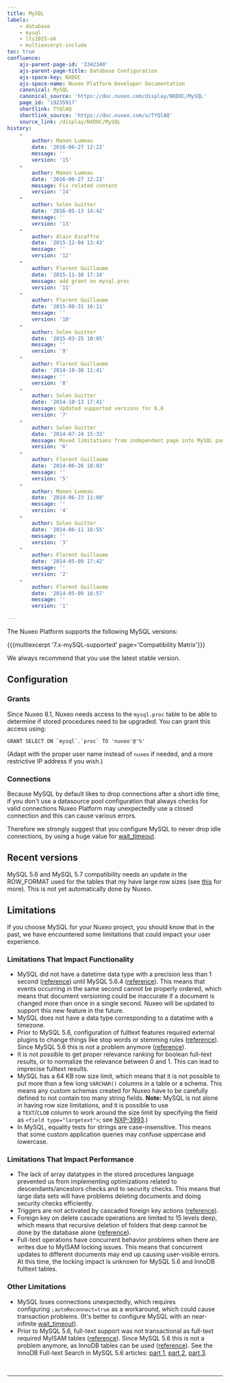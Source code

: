 ```yaml
---
title: MySQL
labels:
    - database
    - mysql
    - lts2015-ok
    - multiexcerpt-include
toc: true
confluence:
    ajs-parent-page-id: '3342340'
    ajs-parent-page-title: Database Configuration
    ajs-space-key: NXDOC
    ajs-space-name: Nuxeo Platform Developer Documentation
    canonical: MySQL
    canonical_source: 'https://doc.nuxeo.com/display/NXDOC/MySQL'
    page_id: '19235917'
    shortlink: TYQlAQ
    shortlink_source: 'https://doc.nuxeo.com/x/TYQlAQ'
    source_link: /display/NXDOC/MySQL
history:
    - 
        author: Manon Lumeau
        date: '2016-06-27 12:22'
        message: ''
        version: '15'
    - 
        author: Manon Lumeau
        date: '2016-06-27 12:22'
        message: Fix related content
        version: '14'
    - 
        author: Solen Guitter
        date: '2016-05-13 14:42'
        message: ''
        version: '13'
    - 
        author: Alain Escaffre
        date: '2015-12-04 13:43'
        message: ''
        version: '12'
    - 
        author: Florent Guillaume
        date: '2015-11-30 17:34'
        message: add grant on mysql.proc
        version: '11'
    - 
        author: Florent Guillaume
        date: '2015-08-31 16:11'
        message: ''
        version: '10'
    - 
        author: Solen Guitter
        date: '2015-03-25 10:05'
        message: ''
        version: '9'
    - 
        author: Florent Guillaume
        date: '2014-10-30 11:41'
        message: ''
        version: '8'
    - 
        author: Solen Guitter
        date: '2014-10-13 17:41'
        message: Updated supported versions for 6.0
        version: '7'
    - 
        author: Solen Guitter
        date: '2014-07-24 15:33'
        message: Moved limitations from independent page into MySQL page
        version: '6'
    - 
        author: Florent Guillaume
        date: '2014-06-26 18:03'
        message: ''
        version: '5'
    - 
        author: Manon Lumeau
        date: '2014-06-23 11:00'
        message: ''
        version: '4'
    - 
        author: Solen Guitter
        date: '2014-06-11 16:55'
        message: ''
        version: '3'
    - 
        author: Florent Guillaume
        date: '2014-05-09 17:42'
        message: ''
        version: '2'
    - 
        author: Florent Guillaume
        date: '2014-05-09 16:57'
        message: ''
        version: '1'

---
```

The Nuxeo Platform supports the following MySQL versions:

{{{multiexcerpt '7.x-mySQL-supported' page='Compatibility Matrix'}}}

We always recommend that you use the latest stable version.

## Configuration

### Grants

Since Nuxeo 8.1, Nuxeo needs access to the `mysql.proc` table to be able to determine if stored procedures need to be upgraded. You can grant this access using:

```
GRANT SELECT ON `mysql`.`proc` TO 'nuxeo'@'%' 
```

(Adapt with the proper user name instead of `nuxeo` if needed, and a more restrictive IP address if you wish.)

### Connections

Because MySQL by default likes to drop connections after a short idle time, if you don't use a datasource pool configuration that always checks for valid connections Nuxeo Platform may unexpectedly use a closed connection and this can cause various errors.

Therefore we strongly suggest that you configure MySQL to never drop idle connections, by using a huge value for&nbsp;[wait_timeout](http://dev.mysql.com/doc/refman/5.5/en/server-system-variables.html#sysvar_wait_timeout).

## Recent versions

MySQL 5.6 and MySQL 5.7 compatibility needs an update in the ROW_FORMAT used for the tables that my have large row sizes (see&nbsp;[this](http://dev.mysql.com/doc/refman/5.6/en/innodb-row-format-dynamic.html)&nbsp;for more). This is not yet automatically done by Nuxeo.

## Limitations

If you choose MySQL for your Nuxeo project, you should know that in the past, we have encountered some limitations that could impact your user experience.

### Limitations That Impact Functionality

*   MySQL did not have a datetime data type with a precision less than 1 second ([reference](http://dev.mysql.com/doc/refman/5.5/en/fractional-seconds.html)) until MySQL 5.6.4 ([reference](http://dev.mysql.com/doc/refman/5.6/en/fractional-seconds.html)). This means that events occurring in the same second cannot be properly ordered, which means that document versioning could be inaccurate if a document is changed more than once in a single second. Nuxeo will be updated to support this new feature in the future.
*   MySQL does not have a data type corresponding to a datatime with a timezone.
*   Prior to MySQL 5.6, configuration of fulltext features required external plugins to change things like stop words or stemming rules ([reference](http://dev.mysql.com/doc/refman/5.5/en/fulltext-stopwords.html)). Since MySQL 5.6 this is not a problem anymore ([reference](http://dev.mysql.com/doc/refman/5.6/en/fulltext-stopwords.html)).
*   It is not possible to get proper relevance ranking for boolean full-text results, or to normalize the relevance between 0 and 1\. This can lead to imprecise fulltext results.
*   MySQL has a 64 KB row size limit, which means that it is not possible to put more than a few long `VARCHAR()` columns in a table or a schema. This means any custom schemas created for Nuxeo have to be carefully defined to not contain too many string fields.
    **Note:** MySQL is not alone in having row size limitations, and it is possible to use a&nbsp;`TEXT`/`CLOB`&nbsp;column to work around the size limit by specifying the field as&nbsp;`<field type="largetext">`; see&nbsp;[NXP-3993](http://jira.nuxeo.com/browse/NXP-3993).)
*   In MySQL, equality tests for strings are case-insensitive. This means that some custom application queries may confuse uppercase and lowercase.

### Limitations That Impact Performance

*   The lack of array datatypes in the stored procedures language prevented us from implementing optimizations related to descendants/ancestors checks and to security checks. This means that large data sets will have problems deleting documents and doing security checks efficiently.
*   Triggers are not activated by cascaded foreign key actions ([reference](http://dev.mysql.com/doc/refman/5.5/en/innodb-foreign-key-constraints.html)).
*   Foreign key on delete cascade operations are limited to 15 levels deep, which means that recursive deletion of folders that deep cannot be done by the database alone ([reference](http://dev.mysql.com/doc/refman/5.5/en/innodb-foreign-key-constraints.html)).
*   Full-text operations have concurrent behavior problems when there are writes due to MyISAM locking issues. This means that concurrent updates to different documents may end up causing user-visible errors. At this time, the locking impact is unknown for MySQL 5.6 and InnoDB fulltext tables.

### Other Limitations

*   MySQL loses connections unexpectedly, which requires configuring&nbsp;`;autoReconnect=true`&nbsp;as a workaround, which could cause transaction problems. (It's better to configure MySQL with an near-infinite&nbsp;[wait_timeout](http://dev.mysql.com/doc/refman/5.5/en/server-system-variables.html#sysvar_wait_timeout)).
*   Prior to MySQL 5.6, full-text support was not transactional as full-text required MyISAM tables ([reference](http://dev.mysql.com/doc/refman/5.5/en/fulltext-search.html)). Since MySQL 5.6 this is not a problem anymore, as InnoDB tables can be used ([reference](http://dev.mysql.com/doc/refman/5.6/en/fulltext-search.html)). See the InnoDB Full-text Search in MySQL 5.6 articles:&nbsp;[part 1](http://www.mysqlperformanceblog.com/2013/02/26/myisam-vs-innodb-full-text-search-in-mysql-5-6-part-1/),&nbsp;[part 2](http://www.mysqlperformanceblog.com/2013/03/04/innodb-full-text-search-in-mysql-5-6-part-2-the-queries/),&nbsp;[part 3](http://www.mysqlperformanceblog.com/2013/07/31/innodb-full-text-search-in-mysql-5-6-part-3/).

&nbsp;

* * *

&nbsp;